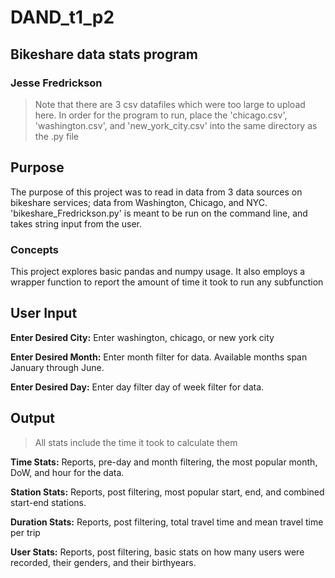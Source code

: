 # DAND_t1_p2
## Bikeshare data stats program
### Jesse Fredrickson

>Note that there are 3 csv datafiles which were too large to upload here. In order for the program to run, place the 'chicago.csv', 'washington.csv', and 'new_york_city.csv' into the same directory as the .py file

## Purpose
The purpose of this project was to read in data from 3 data sources on bikeshare services; data from Washington, Chicago, and NYC. 'bikeshare_Fredrickson.py' is meant to be run on the command line, and takes string input from the user.
### Concepts
This project explores basic pandas and numpy usage. It also employs a wrapper function to report the amount of time it took to run any subfunction

## User Input
**Enter Desired City:**
Enter washington, chicago, or new york city

**Enter Desired Month:**
Enter month filter for data. Available months span January through June.

**Enter Desired Day:**
Enter day filter day of week filter for data.

## Output
>All stats include the time it took to calculate them

**Time Stats:**
Reports, pre-day and month filtering, the most popular month, DoW, and hour for the data.

**Station Stats:**
Reports, post filtering, most popular start, end, and combined start-end stations.

**Duration Stats:**
Reports, post filtering, total travel time and mean travel time per trip

**User Stats:**
Reports, post filtering, basic stats on how many users were recorded, their genders, and their birthyears.